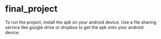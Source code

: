 # final_project
To run the project, install the apk on your android device.
Use a file sharing service like google drive or dropbox to get the apk onto your android device.
